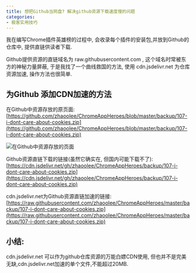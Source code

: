 ```yaml
---
title: 想把Github当网盘? 解决github资源下载速度慢的问题
categories:
- 极客实用技巧
---
```



我在编写Chrome插件英雄榜的过程中, 会收录每个插件的安装包,并放到Github的仓库中, 提供直链供读者下载.

Github提供资源的直链域名为 raw.githubusercontent.com , 这个域名时常被东方的神秘力量屏蔽, 于是我找了一个曲线救国的方法, 使用 cdn.jsdelivr.net 为仓库资源加速, 操作方法也很简单.

## 为Github 添加CDN加速的方法

在Github中资源存放的原页面:  [https://github.com/zhaoolee/ChromeAppHeroes/blob/master/backup/107-i-dont-care-about-cookies.zip](https://github.com/zhaoolee/ChromeAppHeroes/blob/master/backup/107-i-dont-care-about-cookies.zip)

![在Github中资源存放的页面](https://cdn.fangyuanxiaozhan.com/assets/1622972711640YbNc5AtW.png)


Github资源直链下载的链接(虽然它确实在, 但国内可能下载不了):  [https://cdn.jsdelivr.net/gh/zhaoolee/ChromeAppHeroes/backup/107-i-dont-care-about-cookies.zip](https://cdn.jsdelivr.net/gh/zhaoolee/ChromeAppHeroes/backup/107-i-dont-care-about-cookies.zip)



cdn.jsdelivr.net为Github资源直链加速的链接: [https://raw.githubusercontent.com/zhaoolee/ChromeAppHeroes/master/backup/107-i-dont-care-about-cookies.zip](https://raw.githubusercontent.com/zhaoolee/ChromeAppHeroes/master/backup/107-i-dont-care-about-cookies.zip)

## 小结:

cdn.jsdelivr.net 可以作为github仓库资源的万能白嫖CDN使用, 但也并不是完美无缺,cdn.jsdelivr.net加速的单个文件,不能超过20MB.





